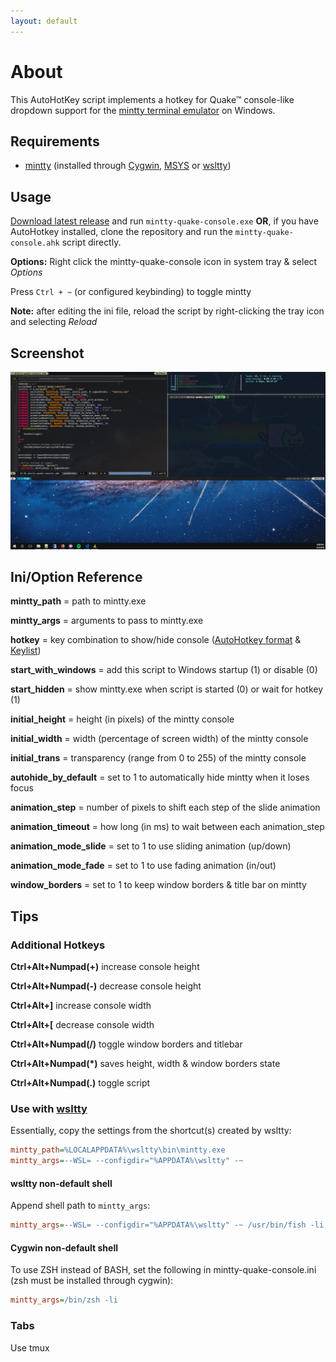 ```yaml
---
layout: default
---
```


# About

This AutoHotKey script implements a hotkey for Quake&trade; console-like dropdown support for the [mintty terminal emulator](https://github.com/mintty/) on Windows.

## Requirements

- [mintty](https://github.com/mintty/) (installed through [Cygwin](http://www.cygwin.com), [MSYS](http://www.mingw.org/wiki/MSYS) or [wsltty](https://github.com/mintty/wsltty))

## Usage

[Download latest release](https://github.com/lonepie/mintty-quake-console/releases) and run `mintty-quake-console.exe` **OR**, if you have AutoHotkey installed, clone the repository and run the `mintty-quake-console.ahk` script directly.

**Options:** Right click the mintty-quake-console icon in system tray & select _Options_

Press `Ctrl + ~` (or configured keybinding) to toggle mintty

**Note:** after editing the ini file, reload the script by right-clicking the tray icon and selecting _Reload_

## Screenshot

![mintty-quake-console Screenshot](assets/img/2018-03-05_18-08-57.png)

## Ini/Option Reference

**mintty_path** = path to mintty.exe

**mintty_args** = arguments to pass to mintty.exe

**hotkey** = key combination to show/hide console ([AutoHotkey format](https://www.autohotkey.com/docs/Hotkeys.htm) & [Keylist](https://www.autohotkey.com/docs/KeyList.htm))

**start_with_windows** = add this script to Windows startup (1) or disable (0)

**start_hidden** = show mintty.exe when script is started (0) or wait for hotkey (1)

**initial_height** = height (in pixels) of the mintty console

**initial_width** = width (percentage of screen width) of the mintty console

**initial_trans** = transparency (range from 0 to 255) of the mintty console

**autohide_by_default** = set to 1 to automatically hide mintty when it loses focus

**animation_step** = number of pixels to shift each step of the slide animation

**animation_timeout** = how long (in ms) to wait between each animation_step

**animation_mode_slide** = set to 1 to use sliding animation (up/down)

**animation_mode_fade** = set to 1 to use fading animation (in/out)

**window_borders** = set to 1 to keep window borders & title bar on mintty

## Tips

### Additional Hotkeys

**Ctrl+Alt+Numpad(+)** increase console height

**Ctrl+Alt+Numpad(-)** decrease console height

**Ctrl+Alt+]** increase console width

**Ctrl+Alt+[** decrease console width

**Ctrl+Alt+Numpad(/)** toggle window borders and titlebar

**Ctrl+Alt+Numpad(*)** saves height, width & window borders state

**Ctrl+Alt+Numpad(.)** toggle script

### Use with [wsltty](https://github.com/mintty/wsltty)

Essentially, copy the settings from the shortcut(s) created by wsltty:

```ini
mintty_path=%LOCALAPPDATA%\wsltty\bin\mintty.exe
mintty_args=--WSL= --configdir="%APPDATA%\wsltty" -~
```

#### wsltty non-default shell

Append shell path to `mintty_args`:

```ini
mintty_args=--WSL= --configdir="%APPDATA%\wsltty" -~ /usr/bin/fish -li
```

#### Cygwin non-default shell

To use ZSH instead of BASH, set the following in mintty-quake-console.ini (zsh must be installed through cygwin):

```ini
mintty_args=/bin/zsh -li
```

### Tabs

Use tmux
